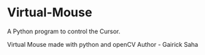 # Virtual-Mouse
A Python program to control the Cursor.


Virtual Mouse made with python and openCV
Author - Gairick Saha
